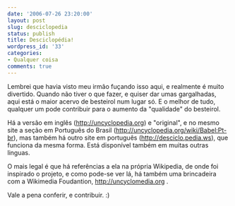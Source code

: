 ```yaml
---
date: '2006-07-26 23:20:00'
layout: post
slug: desciclopedia
status: publish
title: Desciclopédia!
wordpress_id: '33'
categories:
- Qualquer coisa
comments: true
---
```


Lembrei que havia visto meu irmão fuçando isso aqui, e realmente é muito divertido. Quando não tiver o que fazer, e quiser dar umas gargalhadas, aqui está o maior acervo de besteirol num lugar só. E o melhor de tudo, qualquer um pode contribuir para o aumento da "qualidade" do besteirol.

Há a versão em inglês (http://uncyclopedia.org) e "original", e no mesmo site a seção em Português do Brasil (http://uncyclopedia.org/wiki/Babel:Pt-br), mas também há outro site em português (http://desciclo.pedia.ws), que funciona da mesma forma. Está disponível também em muitas outras linguas.

O mais legal é que há referências a ela na própria Wikipedia, de onde foi inspirado o projeto, e como pode-se ver lá, há também uma brincadeira com a Wikimedia Foudantion, http://uncyclomedia.org .

Vale a pena conferir, e contribuir. :)
